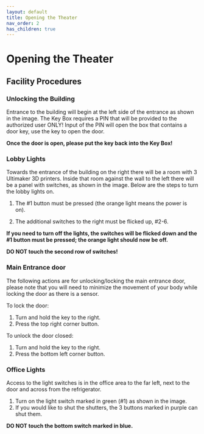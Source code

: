 ```yaml
---
layout: default
title: Opening the Theater
nav_order: 2
has_children: true
---
```

# Opening the Theater

## Facility Procedures

### Unlocking the Building
Entrance to the building will begin at the left side of the entrance as shown in the image. The Key Box requires a PIN that will be provided to the authorized user ONLY! Input of the PIN will open the box that contains a door key, use the key to open the door. 

**Once the door is open, please put the key back into the Key Box!**

### Lobby Lights
Towards the entrance of the building on the right there will be a room with 3 Ultimaker 3D printers. Inside that room against the wall to the left there will be a panel with switches, as shown in the image. Below are the steps to turn the lobby lights on.

1) The #1 button must be pressed (the orange light means the power is on).

2) The additional switches to the right must be flicked up, #2-6.

**If you need to turn off the lights, the switches will be flicked down and the #1 button must be pressed; the orange light should now be off.**

**DO NOT touch the second row of switches!**

### Main Entrance door
The following actions are for unlocking/locking the main entrance door, please note that you will need to minimize the movement of your body while locking the door as there is a sensor.

To lock the door:
1) Turn and hold the key to the right.
2) Press the top right corner button.

To unlock the door closed:
1) Turn and hold the key to the right.
2) Press the bottom left corner button.

### Office Lights
Access to the light switches is in the office area to the far left, next to the door and across from the refrigerator.
1) Turn on the light switch marked in green (#1) as shown in the image.
2) If you would like to shut the shutters, the 3 buttons marked in purple can shut them.

**DO NOT touch the bottom switch marked in blue.**